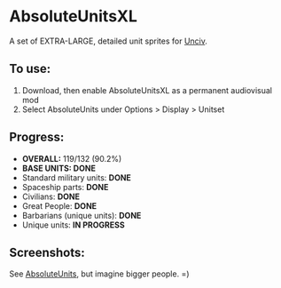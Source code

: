 # AbsoluteUnitsXL

A set of EXTRA-LARGE, detailed unit sprites for [Unciv](https://github.com/yairm210/Unciv). 

## To use: 
1. Download, then enable AbsoluteUnitsXL as a permanent audiovisual mod
2. Select AbsoluteUnits under Options > Display > Unitset

## Progress:
  * **OVERALL:** 119/132 (90.2%)
  * **BASE UNITS: DONE**
  * Standard military units: **DONE**
  * Spaceship parts: **DONE**
  * Civilians: **DONE**
  * Great People: **DONE**
  * Barbarians (unique units): **DONE**
  * Unique units: **IN PROGRESS**

## Screenshots:

See [AbsoluteUnits](https://github.com/letstalkaboutdune/AbsoluteUnits), but imagine bigger people. =)
